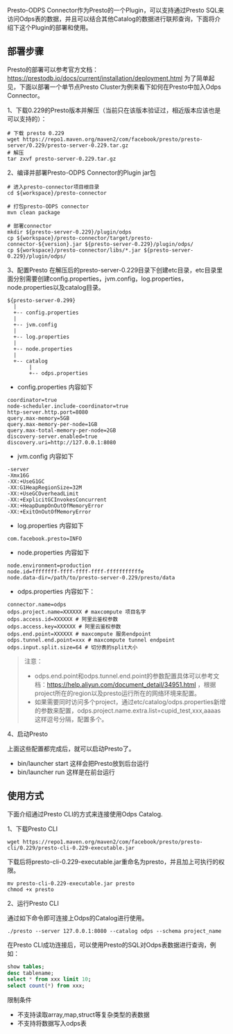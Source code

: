 Presto-ODPS Connector作为Presto的一个Plugin，可以支持通过Presto SQL来访问Odps表的数据，并且可以结合其他Catalog的数据进行联邦查询，下面将介绍下这个Plugin的部署和使用。

## 部署步骤
Presto的部署可以参考官方文档：https://prestodb.io/docs/current/installation/deployment.html
为了简单起见，下面以部署一个单节点Presto Cluster为例来看下如何在Presto中加入Odps Connector。

1、下载0.229的Presto版本并解压（当前只在该版本验证过，相近版本应该也是可以支持的）：

```shell
# 下载 presto 0.229
wget https://repo1.maven.org/maven2/com/facebook/presto/presto-server/0.229/presto-server-0.229.tar.gz
# 解压
tar zxvf presto-server-0.229.tar.gz
```

2、编译并部署Presto-ODPS Connector的Plugin jar包

```shell
# 进入presto-connector项目根目录
cd ${workspace}/presto-connector

# 打包presto-ODPS connector
mvn clean package

# 部署connector
mkdir ${presto-server-0.229}/plugin/odps
cp ${workspace}/presto-connector/target/presto-connector-${version}.jar ${presto-server-0.229}/plugin/odps/
cp ${workspace}/presto-connector/libs/*.jar ${presto-server-0.229}/plugin/odps/
``` 

3、配置Presto
在解压后的presto-server-0.229目录下创建etc目录，etc目录里面分别需要创建config.properties，jvm.config，log.properties，node.properties以及catalog目录。
```text
${presto-server-0.299}
  |
  +-- config.properties
  |
  +-- jvm.config
  |
  +-- log.properties
  |
  +-- node.properties
  |
  +-- catalog
       |
       +-- odps.properties

```

- config.properties 内容如下
```text
coordinator=true
node-scheduler.include-coordinator=true
http-server.http.port=8080
query.max-memory=5GB
query.max-memory-per-node=1GB
query.max-total-memory-per-node=2GB
discovery-server.enabled=true
discovery.uri=http://127.0.0.1:8080
```

- jvm.config 内容如下

```text
-server
-Xmx16G
-XX:+UseG1GC
-XX:G1HeapRegionSize=32M
-XX:+UseGCOverheadLimit
-XX:+ExplicitGCInvokesConcurrent
-XX:+HeapDumpOnOutOfMemoryError
-XX:+ExitOnOutOfMemoryError
```

- log.properties 内容如下
```text
com.facebook.presto=INFO
```

- node.properties 内容如下

```text
node.environment=production
node.id=ffffffff-ffff-ffff-ffff-fffffffffffe
node.data-dir=/path/to/presto-server-0.229/presto/data
```

- odps.properties 内容如下：
```text
connector.name=odps 
odps.project.name=XXXXXX # maxcompute 项目名字
odps.access.id=XXXXXX # 阿里云鉴权参数
odps.access.key=XXXXXX # 阿里云鉴权参数
odps.end.point=XXXXXX # maxcompute 服务endpoint
odps.tunnel.end.point=xxx # maxcompute tunnel endpoint
odps.input.split.size=64 # 切分表的split大小

```

> 注意：
> - odps.end.point和odps.tunnel.end.point的参数配置具体可以参考文档：https://help.aliyun.com/document_detail/34951.html ，根据project所在的region以及presto运行所在的网络环境来配置。
> - 如果需要同时访问多个project，通过etc/catalog/odps.properties新增的参数来配置，odps.project.name.extra.list=cupid_test,xxx,aaaas  这样逗号分隔，配置多个。

4、启动Presto

上面这些配置都完成后，就可以启动Presto了。
- bin/launcher start 这样会把Presto放到后台运行
- bin/launcher run 这样是在前台运行

## 使用方式
下面介绍通过Presto CLI的方式来连接使用Odps Catalog.

1、下载Presto CLI
```shell
wget https://repo1.maven.org/maven2/com/facebook/presto/presto-cli/0.229/presto-cli-0.229-executable.jar
```

下载后将presto-cli-0.229-executable.jar重命名为presto，并且加上可执行的权限。
```shell
mv presto-cli-0.229-executable.jar presto
chmod +x presto
```

2、运行Presto CLI

通过如下命令即可连接上Odps的Catalog进行使用。
```shell
./presto --server 127.0.0.1:8080 --catalog odps --schema project_name
```
在Presto CLI成功连接后，可以使用Presto的SQL对Odps表数据进行查询，例如：

```sql
show tables;
desc tablename;
select * from xxx limit 10;
select count(*) from xxx;
```

限制条件
- 不支持读取array,map,struct等复杂类型的表数据
- 不支持将数据写入odps表